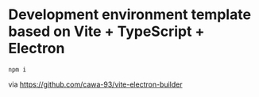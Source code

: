 # Development environment template based on Vite + TypeScript + Electron

```
npm i
```

via https://github.com/cawa-93/vite-electron-builder